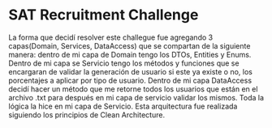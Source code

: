 # SAT Recruitment Challenge

La forma que decidí resolver este challegue fue agregando 3 capas(Domain, Services, DataAccess) que se compartan de la siguiente manera:
dentro de mi capa de Domain tengo los DTOs, Entities y Enums. 
Dentro de mi capa se Servicio tengo los métodos y funciones que se encargaran de validar la generación de usuario si este ya existe o no, los porcentajes a aplicar por tipo de usuario.
Dentro de mi capa DataAccess decidí hacer un método que me retorne todos los usuarios que están en el archivo .txt para después en mi capa de servicio validar los mismos.
Toda la lógica la hice en mi capa de Servicio. Esta arquitectura fue realizada siguiendo los principios de Clean Architecture.
